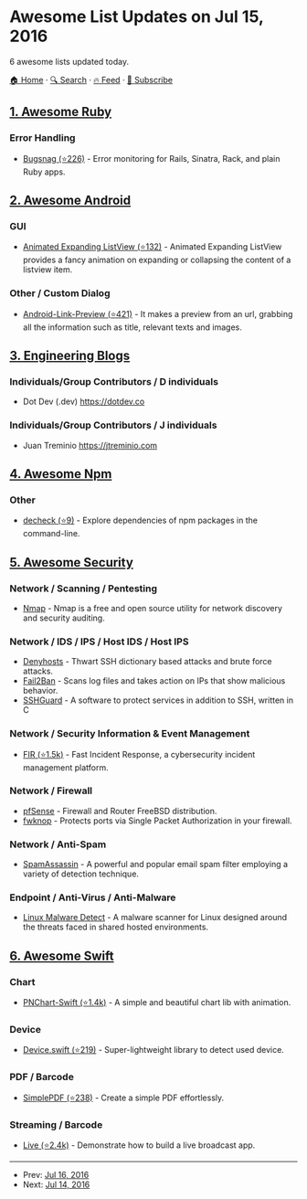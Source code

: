# Awesome List Updates on Jul 15, 2016

6 awesome lists updated today.

[🏠 Home](/README.md) · [🔍 Search](https://test.trackawesomelist.com/search/) · [🔥 Feed](https://test.trackawesomelist.com/rss.xml) · [📮 Subscribe](https://trackawesomelist.us17.list-manage.com/subscribe?u=d2f0117aa829c83a63ec63c2f&id=36a103854c)



## [1. Awesome Ruby](/content/markets/awesome-ruby/README.md)

### Error Handling

*   [Bugsnag (⭐226)](https://github.com/bugsnag/bugsnag-ruby) - Error monitoring for Rails, Sinatra, Rack, and plain Ruby apps.

## [2. Awesome Android](/content/JStumpp/awesome-android/README.md)

### GUI

*   [Animated Expanding ListView (⭐132)](https://github.com/LeonardoCardoso/Animated-Expanding-ListView) - Animated Expanding ListView provides a fancy animation on expanding or collapsing the content of a listview item.

### Other / Custom Dialog

*   [Android-Link-Preview (⭐421)](https://github.com/LeonardoCardoso/Android-Link-Preview) - It makes a preview from an url, grabbing all the information such as title, relevant texts and images.

## [3. Engineering Blogs](/content/kilimchoi/engineering-blogs/README.md)

### Individuals/Group Contributors / D individuals

*   Dot Dev (.dev) <https://dotdev.co>

### Individuals/Group Contributors / J individuals

*   Juan Treminio <https://jtreminio.com>

## [4. Awesome Npm](/content/sindresorhus/awesome-npm/README.md)

### Other

*   [decheck (⭐9)](https://github.com/egoist/decheck) - Explore dependencies of npm packages in the command-line.

## [5. Awesome Security](/content/sbilly/awesome-security/README.md)

### Network / Scanning / Pentesting

*   [Nmap](https://nmap.org) - Nmap is a free and open source utility for network discovery and security auditing.

### Network / IDS / IPS / Host IDS / Host IPS

*   [Denyhosts](http://denyhosts.sourceforge.net/) - Thwart SSH dictionary based attacks and brute force attacks.
*   [Fail2Ban](http://www.fail2ban.org/wiki/index.php/Main_Page) - Scans log files and takes action on IPs that show malicious behavior.
*   [SSHGuard](http://www.sshguard.net/) - A software to protect services in addition to SSH, written in C

### Network / Security Information & Event Management

*   [FIR (⭐1.5k)](https://github.com/certsocietegenerale/FIR) - Fast Incident Response, a cybersecurity incident management platform.

### Network / Firewall

*   [pfSense](https://www.pfsense.org/) - Firewall and Router FreeBSD distribution.
*   [fwknop](https://www.cipherdyne.org/fwknop/) - Protects ports via Single Packet Authorization in your firewall.

### Network / Anti-Spam

*   [SpamAssassin](https://spamassassin.apache.org/) - A powerful and popular email spam filter employing a variety of detection technique.

### Endpoint / Anti-Virus / Anti-Malware

*   [Linux Malware Detect](https://www.rfxn.com/projects/linux-malware-detect/) - A malware scanner for Linux designed around the threats faced in shared hosted environments.

## [6. Awesome Swift](/content/matteocrippa/awesome-swift/README.md)

### Chart

*   [PNChart-Swift (⭐1.4k)](https://github.com/kevinzhow/PNChart-Swift) - A simple and beautiful chart lib with animation.

### Device

*   [Device.swift (⭐219)](https://github.com/schickling/Device.swift) - Super-lightweight library to detect used device.

### PDF / Barcode

*   [SimplePDF (⭐238)](https://github.com/nRewik/SimplePDF) - Create a simple PDF effortlessly.

### Streaming / Barcode

*   [Live (⭐2.4k)](https://github.com/ltebean/Live) - Demonstrate how to build a live broadcast app.

---

- Prev: [Jul 16, 2016](/content/2016/07/16/README.md)
- Next: [Jul 14, 2016](/content/2016/07/14/README.md)